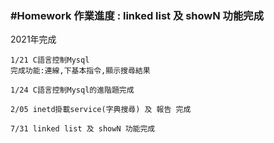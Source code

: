 <h3>#Homework 作業進度 : linked list 及 showN 功能完成</h3>

<p>2021年完成</p>

<pre><code>1/21 C語言控制Mysql
完成功能:連線,下基本指令,顯示搜尋結果</code></pre>

<pre><code>1/24 C語言控制Mysql的進階題完成</code></pre>

<pre><code>2/05 inetd掛載service(字典搜尋) 及 報告 完成</code></pre>

<pre><code>7/31 linked list 及 showN 功能完成</code></pre>
